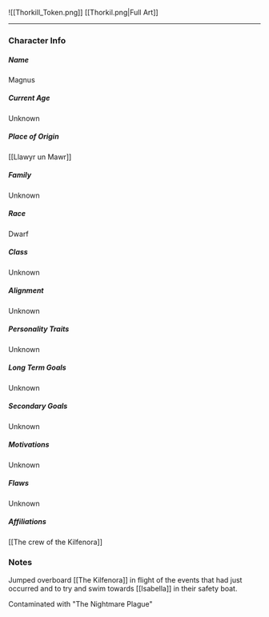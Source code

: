 ![[Thorkill_Token.png]]
[[Thorkil.png|Full Art]]

---
### Character Info

##### Name 
Magnus 

##### Current Age
Unknown

##### Place of Origin
[[Llawyr un Mawr]]

##### Family
Unknown

##### Race
Dwarf

##### Class
Unknown

##### Alignment
Unknown

##### Personality Traits
Unknown

##### Long Term Goals
Unknown

##### Secondary Goals
Unknown

##### Motivations
Unknown

##### Flaws
Unknown

##### Affiliations
[[The crew of the Kilfenora]]

### Notes
Jumped overboard [[The Kilfenora]] in flight of the events that had just occurred and to try and swim towards [[Isabella]] in their safety boat.

Contaminated with "The Nightmare Plague" 